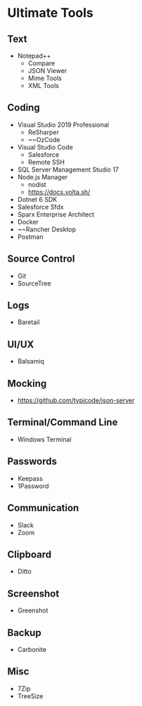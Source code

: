 Ultimate Tools
==

## Text

* Notepad++
  * Compare
  * JSON Viewer
  * Mime Tools
  * XML Tools

## Coding

* Visual Studio 2019 Professional
  * ReSharper
  * ~~OzCode
* Visual Studio Code
  * Salesforce
  * Remote SSH
* SQL Server Management Studio 17
* Node.js Manager
  * nodist
  * https://docs.volta.sh/
* Dotnet 6 SDK
* Salesforce Sfdx
* Sparx Enterprise Architect
* Docker
* ~~Rancher Desktop
* Postman
 
## Source Control

* Git
* SourceTree

## Logs

* Baretail

## UI/UX
* Balsamiq

## Mocking
* https://github.com/typicode/json-server

## Terminal/Command Line

* Windows Terminal

## Passwords

* Keepass
* 1Password

## Communication

* Slack
* Zoom

## Clipboard

* Ditto

## Screenshot

* Greenshot

## Backup

* Carbonite

## Misc

* 7Zip
* TreeSize
